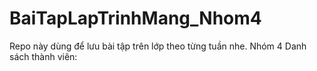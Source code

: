 # BaiTapLapTrinhMang_Nhom4
Repo này dùng để lưu bài tập trên lớp theo từng tuần nhe.
Nhóm 4
Danh sách thành viên:
